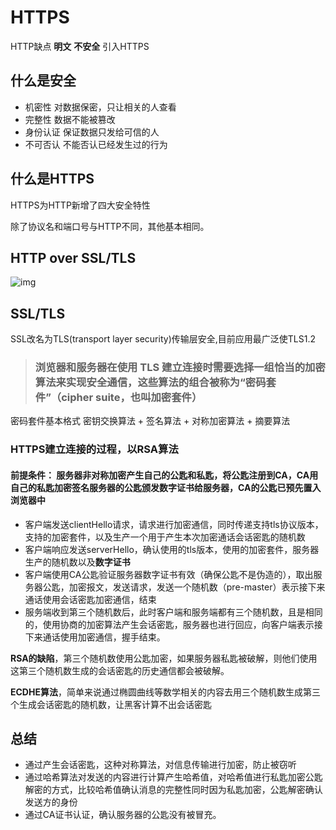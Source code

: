 # HTTPS

HTTP缺点 **明文** **不安全** 引入HTTPS

## 什么是安全

- 机密性 对数据保密，只让相关的人查看
- 完整性 数据不能被篡改
- 身份认证 保证数据只发给可信的人
- 不可否认 不能否认已经发生过的行为

## 什么是HTTPS

HTTPS为HTTP新增了四大安全特性

除了协议名和端口号与HTTP不同，其他基本相同。

## HTTP over SSL/TLS

![img](https://s2.loli.net/2024/03/25/bkhNi7tKdAPHnl3.png)

## SSL/TLS

SSL改名为TLS(transport layer security)传输层安全,目前应用最广泛使TLS1.2

> ### 浏览器和服务器在使用 TLS 建立连接时需要选择一组恰当的加密算法来实现安全通信，这些算法的组合被称为“密码套件”（cipher suite，也叫加密套件）

密码套件基本格式 密钥交换算法 + 签名算法 + 对称加密算法 + 摘要算法

### HTTPS建立连接的过程，以RSA算法

#### 前提条件： 服务器非对称加密产生自己的公匙和私匙，将公匙注册到CA，CA用自己的私匙加密签名服务器的公匙颁发数字证书给服务器，CA的公匙已预先置入浏览器中

- 客户端发送clientHello请求，请求进行加密通信，同时传递支持tls协议版本，支持的加密套件，以及生产一个用于产生本次加密通话会话密匙的随机数
- 客户端响应发送serverHello，确认使用的tls版本，使用的加密套件，服务器生产的随机数以及**数字证书**
- 客户端使用CA公匙验证服务器数字证书有效（确保公匙不是伪造的），取出服务器公匙，加密报文，发送请求，发送一个随机数（pre-master）表示接下来通话使用会话密匙加密通信，结束
- 服务端收到第三个随机数后，此时客户端和服务端都有三个随机数，且是相同的，使用协商的加密算法产生会话密匙，服务器也进行回应，向客户端表示接下来通话使用加密通信，握手结束。

**RSA的缺陷**，第三个随机数使用公匙加密，如果服务器私匙被破解，则他们使用这第三个随机数生成的会话密匙的历史通信都会被破解。

**ECDHE算法**，简单来说通过椭圆曲线等数学相关的内容去用三个随机数生成第三个生成会话密匙的随机数，让黑客计算不出会话密匙

## 总结

- 通过产生会话密匙，这种对称算法，对信息传输进行加密，防止被窃听
- 通过哈希算法对发送的内容进行计算产生哈希值，对哈希值进行私匙加密公匙解密的方式，比较哈希值确认消息的完整性同时因为私匙加密，公匙解密确认发送方的身份
- 通过CA证书认证，确认服务器的公匙没有被冒充。

